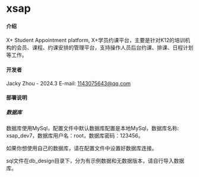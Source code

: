 # xsap

#### 介绍
X+ Student Appointment platform, X+学员约课平台，主要是针对K12的培训机构的会员、课程、约课安排的管理平台，支持操作人员后台约课、排课、日程计划等工作。

#### 开发者
Jacky Zhou - 2024.3
E-mail: 1143075643@qq.com

#### 部署说明
##### 数据库
数据库使用MySql，配置文件中默认数据库配置是本地MySql，数据库名称: xsap_dev7，数据库用户名：root，数据库密码：123456。

如果你想使用自己的数据库，请在配置文件中设置好数据库连接。

sql文件在db_design目录下，分为有示例数据和无数据版本，请自行导入数据库。
